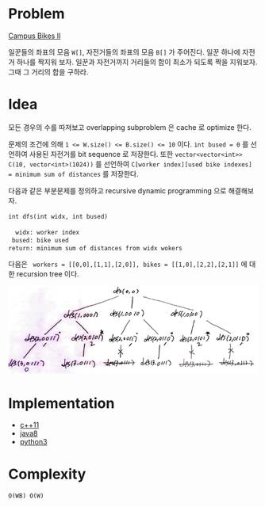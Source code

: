 # Problem

[Campus Bikes II](https://leetcode.com/problems/campus-bikes-ii/)

일꾼들의 좌표의 모음 `W[]`, 자전거들의 좌표의 모음 `B[]` 가 주어진다.
일꾼 하나에 자전거 하나를 짝지워 보자. 일꾼과 자전거까지 거리들의 합이
최소가 되도록 짝을 지워보자. 그때 그 거리의 합을 구하라.

# Idea

모든 경우의 수를 따져보고 overlapping subproblem 은 cache 로 optimize
한다. 

문제의 조건에 의해 `1 <= W.size() <= B.size() <= 10` 이다.  `int bused
= 0` 를 선언하여 사용된 자전거를 bit sequence 로 저장한다. 또한
`vector<vector<int>> C(10, vector<int>(1024))` 를 선언하여 `C[worker
index][used bike indexes] = minimum sum of distances` 를 저장한다.

다음과 같은 부분문제를 정의하고 recursive dynamic programming 으로
해결해보자.

```
int dfs(int widx, int bused)

  widx: worker index
 bused: bike used
return: minimum sum of distances from widx wokers
```

다음은 ` workers = [[0,0],[1,1],[2,0]], bikes = [[1,0],[2,2],[2,1]]` 에 대한
recursion tree 이다.

![](recursiontree.png)

# Implementation

* [c++11](a.cpp)
* [java8](Solution.java)
* [python3](a.py)

# Complexity

```
O(WB) O(W)
```
